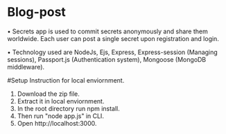 # Blog-post
• Secrets app is used to commit secrets anonymously and share them worldwide. Each user can post a single secret upon registration and login.

• Technology used are NodeJs, Ejs, Express, Express-session (Managing sessions), Passport.js (Authentication system), Mongoose (MongoDB middleware).


 #Setup Instruction for local enviornment.

1. Download the zip file.
2. Extract it in local enviornment.
3. In the root directory run npm install.
4. Then run "node app.js" in CLI.
5. Open http://localhost:3000.
